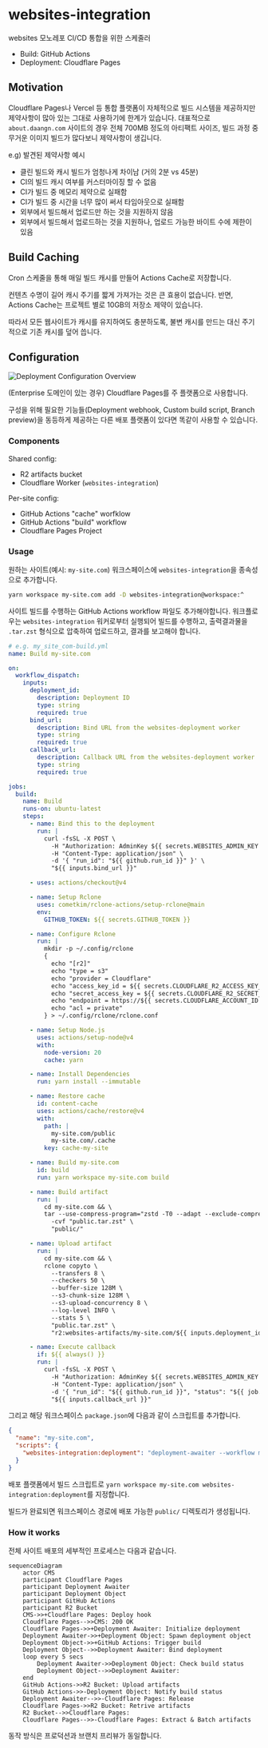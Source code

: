 # websites-integration

websites 모노레포 CI/CD 통합을 위한 스케줄러

- Build: GitHub Actions
- Deployment: Cloudflare Pages

## Motivation

Cloudflare Pages나 Vercel 등 통합 플랫폼이 자체적으로 빌드 시스템을 제공하지만 제약사항이 많아 있는 그대로 사용하기에 한계가 있습니다. 대표적으로 `about.daangn.com` 사이트의 경우 전체 700MB 정도의 아티팩트 사이즈, 빌드 과정 중 무거운 이미지 빌드가 많다보니 제약사항이 생깁니다.

e.g) 발견된 제약사항 예시

- 클린 빌드와 캐시 빌드가 엄청나게 차이남 (거의 2분 vs 45분)
- CI의 빌드 캐시 여부를 커스터마이징 할 수 없음
- CI가 빌드 중 메모리 제약으로 실패함
- CI가 빌드 중 시간을 너무 많이 써서 타임아웃으로 실패함
- 외부에서 빌드해서 업로드만 하는 것을 지원하지 않음
- 외부에서 빌드해서 업로드하는 것을 지원하나, 업로드 가능한 바이트 수에 제한이 있음

## Build Caching

Cron 스케줄을 통해 매일 빌드 캐시를 만들어 Actions Cache로 저장합니다.

컨텐츠 수명이 길어 캐시 주기를 짧게 가져가는 것은 큰 효용이 없습니다. 반면, Actions Cache는 프로젝트 별로 10GB의 저장소 제약이 있습니다.

따라서 모든 웹사이트가 캐시를 유지하여도 충분하도록, 불변 캐시를 만드는 대신 주기적으로 기존 캐시를 덮어 씁니다.

## Configuration

![Deployment Configuration Overview](../../_docs/images/deployment-configuration-overview.png)

(Enterprise 도메인이 있는 경우) Cloudflare Pages를 주 플랫폼으로 사용합니다.

구성을 위해 필요한 기능들(Deployment webhook, Custom build script, Branch preview)을 동등하게 제공하는 다른 배포 플랫폼이 있다면 똑같이 사용할 수 있습니다.

### Components

Shared config:

- R2 artifacts bucket
- Cloudflare Worker (`websites-integration`)

Per-site config:

- GitHub Actions "cache" worfklow
- GitHub Actions "build" workflow
- Cloudflare Pages Project

### Usage

원하는 사이트(예시: `my-site.com`) 워크스페이스에 `websites-integration`을 종속성으로 추가합니다.

```bash
yarn workspace my-site.com add -D websites-integration@workspace:^
```

사이트 빌드를 수행하는 GitHub Actions workflow 파일도 추가해야합니다. 워크플로우는 `websites-integration` 워커로부터 실행되어 빌드를 수행하고,  출력결과물을 `.tar.zst` 형식으로 압축하여 업로드하고, 결과를 보고해야 합니다.

```yml
# e.g. my_site_com-build.yml
name: Build my-site.com

on:
  workflow_dispatch:
    inputs:
      deployment_id:
        description: Deployment ID
        type: string
        required: true
      bind_url:
        description: Bind URL from the websites-deployment worker
        type: string
        required: true
      callback_url:
        description: Callback URL from the websites-deployment worker
        type: string
        required: true

jobs:
  build:
    name: Build
    runs-on: ubuntu-latest
    steps:
      - name: Bind this to the deployment
        run: |
          curl -fsSL -X POST \
            -H "Authorization: AdminKey ${{ secrets.WEBSITES_ADMIN_KEY }}" \
            -H "Content-Type: application/json" \
            -d '{ "run_id": "${{ github.run_id }}" }' \
            "${{ inputs.bind_url }}"

      - uses: actions/checkout@v4

      - name: Setup Rclone
        uses: cometkim/rclone-actions/setup-rclone@main
        env:
          GITHUB_TOKEN: ${{ secrets.GITHUB_TOKEN }}

      - name: Configure Rclone
        run: |
          mkdir -p ~/.config/rclone
          {
            echo "[r2]"
            echo "type = s3"
            echo "provider = Cloudflare"
            echo "access_key_id = ${{ secrets.CLOUDFLARE_R2_ACCESS_KEY_ID }}"
            echo "secret_access_key = ${{ secrets.CLOUDFLARE_R2_SECRET_ACCESS_KEY }}"
            echo "endpoint = https://${{ secrets.CLOUDFLARE_ACCOUNT_ID }}.r2.cloudflarestorage.com"
            echo "acl = private"
          } > ~/.config/rclone/rclone.conf

      - name: Setup Node.js
        uses: actions/setup-node@v4
        with:
          node-version: 20
          cache: yarn

      - name: Install Dependencies
        run: yarn install --immutable

      - name: Restore cache
        id: content-cache
        uses: actions/cache/restore@v4
        with:
          path: |
            my-site.com/public
            my-site.com/.cache
          key: cache-my-site

      - name: Build my-site.com
        id: build
        run: yarn workspace my-site.com build

      - name: Build artifact
        run: |
          cd my-site.com && \
          tar --use-compress-program="zstd -T0 --adapt --exclude-compressed" \
            -cvf "public.tar.zst" \
            "public/"

      - name: Upload artifact
        run: |
          cd my-site.com && \
          rclone copyto \
            --transfers 8 \
            --checkers 50 \
            --buffer-size 128M \
            --s3-chunk-size 128M \
            --s3-upload-concurrency 8 \
            --log-level INFO \
            --stats 5 \
            "public.tar.zst" \
            "r2:websites-artifacts/my-site.com/${{ inputs.deployment_id }}.tar.zst"

      - name: Execute callback
        if: ${{ always() }}
        run: |
          curl -fsSL -X POST \
            -H "Authorization: AdminKey ${{ secrets.WEBSITES_ADMIN_KEY }}" \
            -H "Content-Type: application/json" \
            -d '{ "run_id": "${{ github.run_id }}", "status": "${{ job.status }}", "artifact_name": "my-site.com/${{ inputs.deployment_id }}.tar.zst" }' \
            "${{ inputs.callback_url }}"
```

그리고 해당 워크스페이스 `package.json`에 다음과 같이 스크립트를 추가합니다.

```json
{
  "name": "my-site.com",
  "scripts": {
    "websites-integration:deployment": "deployment-awaiter --workflow my-site-com-build.yml"
  }
}
```

배포 플랫폼에서 빌드 스크립트로 `yarn workspace my-site.com websites-integration:deployment`를 지정합니다.

빌드가 완료되면 워크스페이스 경로에 배포 가능한 `public/` 디렉토리가 생성됩니다.

### How it works

전체 사이트 배포의 세부적인 프로세스는 다음과 같습니다.

```mermaid
sequenceDiagram
    actor CMS
    participant Cloudflare Pages
    participant Deployment Awaiter
    participant Deployment Object
    participant GitHub Actions
    participant R2 Bucket
    CMS->>+Cloudflare Pages: Deploy hook
    Cloudflare Pages-->>CMS: 200 OK
    Cloudflare Pages->>+Deployment Awaiter: Initialize deployment
    Deployment Awaiter->>+Deployment Object: Spawn deployment object
    Deployment Object->>+GitHub Actions: Trigger build
    Deployment Object-->>Deployment Awaiter: Bind deployment
    loop every 5 secs
        Deployment Awaiter->>Deployment Object: Check build status
        Deployment Object-->>Deployment Awaiter: 
    end
    GitHub Actions->>R2 Bucket: Upload artifacts
    GitHub Actions->>-Deployment Object: Notify build status
    Deployment Awaiter-->>-Cloudflare Pages: Release
    Cloudflare Pages->>R2 Bucket: Retrive artifacts
    R2 Bucket-->>Cloudflare Pages: 
    Cloudflare Pages-->>-Cloudflare Pages: Extract & Batch artifacts
```

동작 방식은 프로덕션과 브랜치 프리뷰가 동일합니다.
